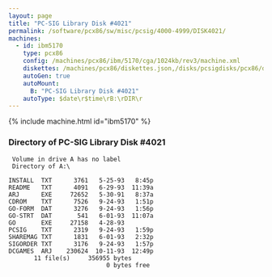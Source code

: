 ```yaml
---
layout: page
title: "PC-SIG Library Disk #4021"
permalink: /software/pcx86/sw/misc/pcsig/4000-4999/DISK4021/
machines:
  - id: ibm5170
    type: pcx86
    config: /machines/pcx86/ibm/5170/cga/1024kb/rev3/machine.xml
    diskettes: /machines/pcx86/diskettes.json,/disks/pcsigdisks/pcx86/diskettes.json
    autoGen: true
    autoMount:
      B: "PC-SIG Library Disk #4021"
    autoType: $date\r$time\rB:\rDIR\r
---
```


{% include machine.html id="ibm5170" %}

### Directory of PC-SIG Library Disk #4021

     Volume in drive A has no label
     Directory of A:\

    INSTALL  TXT      3761   5-25-93   8:45p
    README   TXT      4091   6-29-93  11:39a
    ARJ      EXE     72652   5-30-91   8:37a
    CDROM    TXT      7526   9-24-93   1:51p
    GO-FORM  DAT      3276   9-24-93   1:56p
    GO-STRT  DAT       541   6-01-93  11:07a
    GO       EXE     27158   4-28-93
    PCSIG    TXT      2319   9-24-93   1:59p
    SHAREMAG TXT      1831   6-01-93   2:32p
    SIGORDER TXT      3176   9-24-93   1:57p
    DCGAMES  ARJ    230624  10-11-93  12:49p
           11 file(s)     356955 bytes
                               0 bytes free
